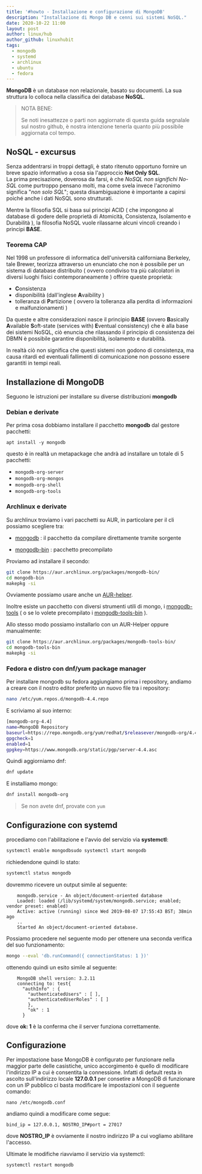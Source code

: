 ```yaml
---
title: '#howto - Installazione e configurazione di MongoDB'
description: "Installazione di Mongo DB e cenni sui sistemi NoSQL."
date: 2020-10-22 11:00
layout: post
author: linux/hub
author_github: linuxhubit
tags:
  - mongodb  
  - systemd 
  - archlinux
  - ubuntu
  - fedora
---
```

**MongoDB** è un database non relazionale, basato su documenti. La sua struttura lo colloca nella classifica dei database **NoSQL**.

> NOTA BENE:
> 
> Se noti inesattezze o parti non aggiornate di questa guida segnalale sul nostro github, è nostra intenzione tenerla quanto più possibile aggiornata col tempo.

## NoSQL - excursus

Senza addentrarsi in troppi dettagli, è stato ritenuto opportuno fornire un breve spazio informativo a cosa sia l'approccio **Not Only SQL**.   
La prima precisazione, doverosa da farsi, è che *NoSQL non significhi No-SQL* come purtroppo pensano molti, ma come svela invece l'acronimo significa "*non solo SQL*"; questa disambiguazione è importante a capirsi poiché anche i dati NoSQL sono strutturati.

Mentre la filosofia SQL si basa sui principi ACID ( che impongono al database di godere delle proprietà di Atomicità, Consistenza, Isolamento e Durabilità ), la filosofia NoSQL vuole rilassarne alcuni vincoli creando i principi **BASE**.



### Teorema CAP 

Nel 1998 un professore di informatica dell'università californiana Berkeley, tale Brewer, teorizza attraverso un enunciato che non è possibile per un sistema di database distribuito ( ovvero condiviso tra più calcolatori in diversi luoghi fisici contemporaneamente ) offrire queste proprietà: 

- **C**onsistenza 
- disponibilità (dall'inglese **A**vaibility )
- tolleranza di **P**artizione ( ovvero la tolleranza alla perdita di informazioni e malfunzionamenti )

Da queste e altre considerazioni nasce il principio **BASE** (ovvero **B**asically **A**vailable **S**oft-state (services with) **E**ventual consistency) che è alla base dei sistemi NoSQL, ciò enuncia che rilassando il principio di consistenza dei DBMN è possibile garantire disponibilità, isolamento e durabilità.   

In realtà ciò non significa che questi sistemi non godono di consistenza, ma causa ritardi ed eventuali fallimenti di comunicazione non possono essere garantiti in tempi reali.

## Installazione di MongoDB

Seguono le istruzioni per installare su diverse distribuzioni **mongodb**

### Debian e derivate

Per prima cosa dobbiamo installare il pacchetto **mongodb** dal gestore pacchetti:

    apt install -y mongodb

questo è in realtà un metapackage che andrà ad installare un totale di 5 pacchetti:

*   `mongodb-org-server`
*   `mongodb-org-mongos`
*   `mongodb-org-shell`
*   `mongodb-org-tools`



### Archlinux e derivate

Su archlinux troviamo i vari pacchetti su AUR, in particolare per il cli possiamo scegliere tra: 

- [mongodb](https://aur.archlinux.org/packages/mongodb/)  : il pacchetto da compilare direttamente tramite sorgente

- [mongodb-bin](https://aur.archlinux.org/packages/mongodb-bin/) : pacchetto precompilato

Proviamo ad installare il secondo: 

```bash
git clone https://aur.archlinux.org/packages/mongodb-bin/
cd mongodb-bin
makepkg -si 
```

Ovviamente possiamo usare anche un [AUR-helper](https://linuxhub.it/articles/howto-introduzione-alla-aur-e-aur-helper/).  

Inoltre esiste un pacchetto con diversi strumenti utili di mongo, i [mongodb-tools](https://aur.archlinux.org/packages/mongodb-tools/) ( o se lo volete precompilato i [mongodb-tools-bin](https://aur.archlinux.org/packages/mongodb-tools-bin/) ).

Allo stesso modo possiamo installarlo con un AUR-Helper oppure manualmente: 

```bash
git clone https://aur.archlinux.org/packages/mongodb-tools-bin/
cd mongodb-tools-bin
makepkg -si
```



### Fedora e distro con dnf/yum package manager

Per installare mongodb su fedora aggiungiamo prima i repository, andiamo a creare con il nostro editor preferito un nuovo file tra i repository:

```bash
nano /etc/yum.repos.d/mongodb-4.4.repo
```

E scriviamo al suo interno:

```bash
[mongodb-org-4.4]
name=MongoDB Repository
baseurl=https://repo.mongodb.org/yum/redhat/$releasever/mongodb-org/4.4/x86_64/
gpgcheck=1
enabled=1
gpgkey=https://www.mongodb.org/static/pgp/server-4.4.asc
```

Quindi aggiorniamo dnf:

```bash
dnf update
```

E installiamo mongo:

```bash
dnf install mongodb-org
```



> Se non avete dnf, provate con `yum`



## Configurazione con systemd

procediamo con l'abilitazione e l'avvio del servizio via **systemctl**:

```bash
systemctl enable mongodbsudo systemctl start mongodb
```

richiedendone quindi lo stato:
```bash
systemctl status mongodb
```
dovremmo ricevere un output simile al seguente:
```
    mongodb.service - An object/document-oriented database   
    Loaded: loaded (/lib/systemd/system/mongodb.service; enabled; vendor preset: enabled)   
    Active: active (running) since Wed 2019-08-07 17:55:43 BST; 38min ago     
    ..
    Started An object/document-oriented database.
```
Possiamo procedere nel seguente modo per ottenere una seconda verifica del suo funzionamento:
```bash
mongo --eval 'db.runCommand({ connectionStatus: 1 })'
```
ottenendo quindi un esito simile al seguente:
```
    MongoDB shell version: 3.2.11
    connecting to: test{        
      "authInfo" : {                
        "authenticatedUsers" : [ ],                
        "authenticatedUserRoles" : [ ]        
        },        
        "ok" : 1
      }
```
dove **ok: 1** è la conferma che il server funziona correttamente.

## Configurazione

Per impostazione base MongoDB è configurato per funzionare nella maggior parte delle casistiche, unico accorgimento è quello di modificare l'indirizzo IP a cui è consentita la connessione. Infatti di default resta in ascolto sull'indirizzo locale **127.0.0.1** per consetire a MongoDB di funzionare con un IP pubblico ci basta modificare le impostazioni con il seguente comando:

    nano /etc/mongodb.conf

andiamo quindi a modificare come segue:

    bind_ip = 127.0.0.1, NOSTRO_IP#port = 27017

dove **NOSTRO_IP** è ovviamente il nostro indirizzo IP a cui vogliamo abilitare l'accesso.

Ultimate le modifiche riavviamo il servizio via systemctl:

    systemctl restart mongodb

